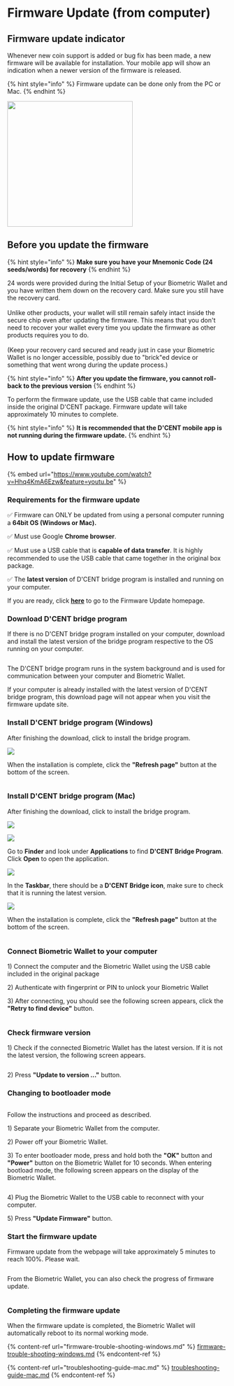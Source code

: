 # Firmware Update (from computer)

## Firmware update indicator

Whenever new coin support is added or bug fix has been made, a new firmware will be available for installation. Your mobile app will show an indication when a newer version of the firmware is released.

{% hint style="info" %}
Firmware update can be done only from the PC or Mac.
{% endhint %}

<div align="left">

<img src="../../.gitbook/assets/펌웨어eng.png" alt="" width="287">

</div>

## Before you update the firmware

{% hint style="info" %}
**Make sure you have your Mnemonic Code (24 seeds/words) for recovery**
{% endhint %}

24 words were provided during the Initial Setup of your Biometric Wallet and you have written them down on the recovery card. Make sure you still have the recovery card. \
\
Unlike other products, your wallet will still remain safely intact inside the secure chip even after updating the firmware. This means that you don't need to recover your wallet every time you update the firmware as other products requires you to do. \
\
(Keep your recovery card secured and ready just in case your Biometric Wallet is no longer accessible, possibly due to "brick"ed device or something that went wrong during the update process.)  &#x20;

{% hint style="info" %}
**After you update the firmware, you cannot roll-back to the previous version**
{% endhint %}

To perform the firmware update, use the USB cable that came included inside the original D'CENT package. Firmware update will take approximately 10 minutes to complete.&#x20;

{% hint style="info" %}
**It is recommended that the D'CENT mobile app is not running during the firmware update.**
{% endhint %}

## How to update firmware

{% embed url="https://www.youtube.com/watch?v=Hhq4KmA6Ezw&feature=youtu.be" %}

### Requirements for the firmware update

✅ Firmware can ONLY be updated from using a personal computer running a **64bit OS (Windows or Mac).**

✅ Must use Google **Chrome browser**.

✅ Must use a USB cable that is **capable of data transfer**. It is highly recommended to use the USB cable that came together in the original box package.

✅ The **latest version** of D'CENT bridge program is installed and running on your computer.

If you are ready, click [**here**](https://fwu.dcentwallet.com/) to go to the Firmware Update homepage.

### Download D'CENT bridge program

If there is no D'CENT bridge program installed on your computer, download and install the latest version of the bridge program respective to the OS running on your computer.

<div align="left">

<img src="../../.gitbook/assets/image (147).png" alt="">

</div>

The D'CENT bridge program runs in the system background and is used for communication between your computer and Biometric Wallet.

If your computer is already installed with the latest version of D'CENT bridge program, this download page will not appear when you visit the firmware update site.

### Install D'CENT bridge program (Windows)

After finishing the download, click to install the bridge program.

![](../../.gitbook/assets/fw02.png)

When the installation is complete, click the **"Refresh page"** button at the bottom of the screen.

<div align="left">

<img src="../../.gitbook/assets/image (54).png" alt="">

</div>

### Install D'CENT bridge program (Mac)

After finishing the download, click to install the bridge program.

![](../../.gitbook/assets/mac01.png)

![](../../.gitbook/assets/mac02.png)

Go to **Finder** and look under **Applications** to find **D'CENT Bridge Program**. Click **Open** to open the application.

![](../../.gitbook/assets/mac03.png)

In the **Taskbar**, there should be a **D'CENT Bridge icon**, make sure to check that it is running the latest version.

![](../../.gitbook/assets/mac04.png)

&#x20;When the installation is complete, click the **"Refresh page"** button at the bottom of the screen.

<div align="left">

<img src="../../.gitbook/assets/image (54).png" alt="">

</div>

### Connect Biometric Wallet to your computer

1\) Connect the computer and the Biometric Wallet using the USB cable included in the original package

2\) Authenticate with fingerprint or PIN to unlock your Biometric Wallet

3\) After connecting, you should see the following screen appears, click the **"Retry to find device"** button.

<div align="left">

<img src="../../.gitbook/assets/image (186).png" alt="">

</div>

### Check firmware version

1\) Check if the connected Biometric Wallet has the latest version. If it is not the latest version, the following screen appears.

<div align="left">

<img src="../../.gitbook/assets/image (114).png" alt="">

</div>

2\) Press **"Update to version ..."** button.

### Changing to bootloader mode

<div align="left">

<img src="../../.gitbook/assets/image (64).png" alt="">

</div>

Follow the instructions and proceed as described.

1\) Separate your Biometric Wallet from the computer.

2\) Power off your Biometric Wallet.

3\) To enter bootloader mode, press and hold both the **"OK"** button and **"Power"** button on the Biometric Wallet for 10 seconds. When entering bootload mode, the following screen appears on the display of the Biometric Wallet.

<div align="left">

<img src="../../.gitbook/assets/image (18).png" alt="">

</div>

4\) Plug the Biometric Wallet to the USB cable to reconnect with your computer.

5\) Press **"Update Firmware"** button.

### Start the firmware update

Firmware update from the webpage will take approximately 5 minutes to reach 100%. Please wait.&#x20;

<div align="left">

<img src="../../.gitbook/assets/image (10).png" alt="">

</div>

From the Biometric Wallet, you can also check the progress of firmware update.

<div align="left">

<img src="../../.gitbook/assets/image (179).png" alt="">

</div>

### Completing the firmware update

When the firmware update is completed, the Biometric Wallet will automatically reboot to its normal working mode.&#x20;

{% content-ref url="firmware-trouble-shooting-windows.md" %}
[firmware-trouble-shooting-windows.md](firmware-trouble-shooting-windows.md)
{% endcontent-ref %}

{% content-ref url="troubleshooting-guide-mac.md" %}
[troubleshooting-guide-mac.md](troubleshooting-guide-mac.md)
{% endcontent-ref %}
